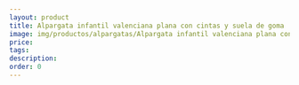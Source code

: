 ```yaml
---
layout: product
title: Alpargata infantil valenciana plana con cintas y suela de goma
image: img/productos/alpargatas/Alpargata infantil valenciana plana con cintas y suela de goma.webp
price: 
tags: 
description: 
order: 0
---
```

